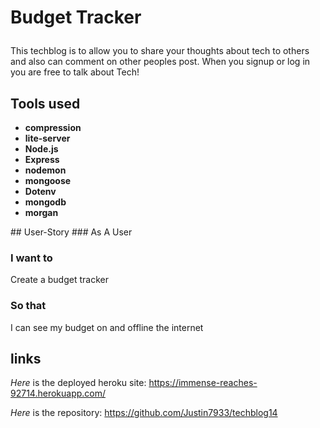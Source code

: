 # Budget Tracker<p>
This techblog is to allow you to share your thoughts about tech to others and also can comment on other peoples post. When you signup or log in you are free to talk about Tech!<p>
## Tools used 
  <ul>
    <li><strong>compression</strong></li>
    <li><strong>lite-server</strong></li>
    <li><strong>Node.js</strong></li>
    <li><strong>Express</strong></li>
    <li><strong>nodemon</strong></li>
    <li><strong>mongoose</strong></li>
    <li><strong>Dotenv</strong></li>
    <li><strong>mongodb</strong></li>
    <li><strong>morgan</strong></li>
</ul><p>
## User-Story
### As A
  User

### I want to
  Create a budget tracker

### So that 
I can see my budget on and offline the internet

## links 
*Here* is the deployed heroku site: https://immense-reaches-92714.herokuapp.com/<p>
*Here* is the repository: https://github.com/Justin7933/techblog14<p>
